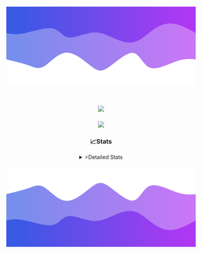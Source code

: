 ![Header](./header.png)
<div align="center">

<h1 align="center">
  <a href="https://git.io/typing-svg">
    <img src="https://readme-typing-svg.herokuapp.com/?lines=Hello,+There!+%F0%9F%91%8B;This+is+chicho.;Owner+on+Ocean;&center=true&size=25">
  </a>
</h1>
  
<p align="center">
  <img src="https://lanyard.cnrad.dev/api/852683595378196480" />
</p>

### 📈Stats
<details>
    <summary> ⚡Detailed Stats</summary>
    <br/>

<!--START_SECTION:waka-->
![Code Time](http://img.shields.io/badge/Code%20Time-980%20hrs%2049%20mins-blue)

![Profile Views](http://img.shields.io/badge/Profile%20Views-0-blue)

**🐱 My GitHub Data** 

> 📦 188.1 kB Used in GitHub's Storage 
 > 
> 🏆 0 Contributions in the Year 2025
 > 
> 🚫 Not Opted to Hire
 > 
> 📜 15 Public Repositories 
 > 
> 🔑 13 Private Repositories 
 > 
**I'm a Night 🦉** 

```text
🌞 Morning                25 commits          █░░░░░░░░░░░░░░░░░░░░░░░░   04.75 % 
🌆 Daytime                72 commits          ███░░░░░░░░░░░░░░░░░░░░░░   13.69 % 
🌃 Evening                235 commits         ███████████░░░░░░░░░░░░░░   44.68 % 
🌙 Night                  194 commits         █████████░░░░░░░░░░░░░░░░   36.88 % 
```
📅 **I'm Most Productive on Friday** 

```text
Monday                   27 commits          █░░░░░░░░░░░░░░░░░░░░░░░░   05.13 % 
Tuesday                  114 commits         █████░░░░░░░░░░░░░░░░░░░░   21.67 % 
Wednesday                83 commits          ████░░░░░░░░░░░░░░░░░░░░░   15.78 % 
Thursday                 72 commits          ███░░░░░░░░░░░░░░░░░░░░░░   13.69 % 
Friday                   125 commits         ██████░░░░░░░░░░░░░░░░░░░   23.76 % 
Saturday                 59 commits          ███░░░░░░░░░░░░░░░░░░░░░░   11.22 % 
Sunday                   46 commits          ██░░░░░░░░░░░░░░░░░░░░░░░   08.75 % 
```


📊 **This Week I Spent My Time On** 

```text
🕑︎ Time Zone: America/Argentina/Buenos_Aires

💬 Programming Languages: 
TypeScript               43 hrs 11 mins      ███████████████████████░░   91.98 % 
JSON                     1 hr 43 mins        █░░░░░░░░░░░░░░░░░░░░░░░░   03.68 % 
Other                    44 mins             ░░░░░░░░░░░░░░░░░░░░░░░░░   01.58 % 
JavaScript               18 mins             ░░░░░░░░░░░░░░░░░░░░░░░░░   00.65 % 
Git Config               15 mins             ░░░░░░░░░░░░░░░░░░░░░░░░░   00.55 % 

🔥 Editors: 
Cursor                   46 hrs 57 mins      █████████████████████████   100.00 % 

🐱‍💻 Projects: 
ocean-backend            45 hrs              ████████████████████████░   95.85 % 
Proyecto                 48 mins             ░░░░░░░░░░░░░░░░░░░░░░░░░   01.71 % 
backend-ocean            34 mins             ░░░░░░░░░░░░░░░░░░░░░░░░░   01.22 % 
novapulse                13 mins             ░░░░░░░░░░░░░░░░░░░░░░░░░   00.48 % 
Unknown Project          9 mins              ░░░░░░░░░░░░░░░░░░░░░░░░░   00.34 % 

💻 Operating System: 
Windows                  46 hrs 57 mins      █████████████████████████   100.00 % 
```

**I Mostly Code in JavaScript** 

```text
JavaScript               8 repos             ██████░░░░░░░░░░░░░░░░░░░   23.53 % 
HTML                     7 repos             █████░░░░░░░░░░░░░░░░░░░░   20.59 % 
TypeScript               4 repos             ███░░░░░░░░░░░░░░░░░░░░░░   11.76 % 
Astro                    2 repos             █░░░░░░░░░░░░░░░░░░░░░░░░   05.88 % 
SCSS                     1 repo              █░░░░░░░░░░░░░░░░░░░░░░░░   02.94 % 
```




 Last Updated on 19/01/2025 01:16:05 UTC
<!--END_SECTION:waka-->
</details>

![Footer](./footer.png)
